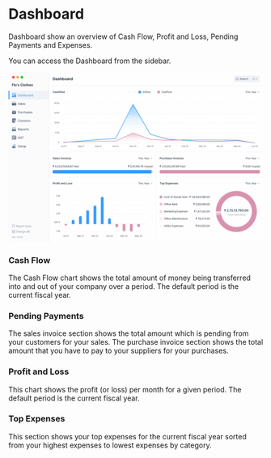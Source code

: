 # Dashboard

Dashboard show an overview of Cash Flow, Profit and Loss, Pending Payments and
Expenses.

You can access the Dashboard from the sidebar.

![Dashboard](./images/dashboard.png)

### Cash Flow

The Cash Flow chart shows the total amount of money being transferred into and
out of your company over a period. The default period is the current fiscal
year.

### Pending Payments

The sales invoice section shows the total amount which is pending from your
customers for your sales. The purchase invoice section shows the total amount
that you have to pay to your suppliers for your purchases.

### Profit and Loss

This chart shows the profit (or loss) per month for a given period. The default
period is the current fiscal year.

### Top Expenses

This section shows your top expenses for the current fiscal year sorted from
your highest expenses to lowest expenses by category.
